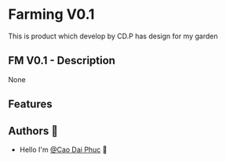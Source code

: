 
# Farming V0.1

This is product which develop by CD.P has design for my garden


## FM V0.1 - Description
None

## Features

## Authors 🚀

- Hello I'm [@Cao Dai Phuc](https://www.github.com/octokatherine) 👋 


